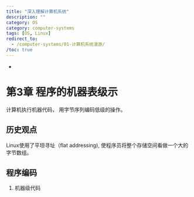 ```yaml
---
title: "深入理解计算机系统"
description: ""
category: OS
category: computer-systems
tags: [OS, Linux]
redirect_to:
  - /computer-systems/01-计算机系统漫游/
/toc: true
---
```


* 

# 第3章 程序的机器表级示

计算机执行机器代码， 用字节序列编码低级的操作。

## 历史观点

Linux使用了平坦寻址（flat addressing), 使程序员将整个存储空间看做一个大的字节数组。

## 程序编码

1. 机器级代码
